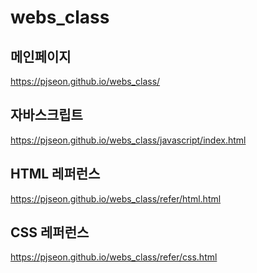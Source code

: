 # webs_class

## 메인페이지
https://pjseon.github.io/webs_class/

## 자바스크립트
https://pjseon.github.io/webs_class/javascript/index.html

## HTML 레퍼런스
https://pjseon.github.io/webs_class/refer/html.html

## CSS 레퍼런스
https://pjseon.github.io/webs_class/refer/css.html

